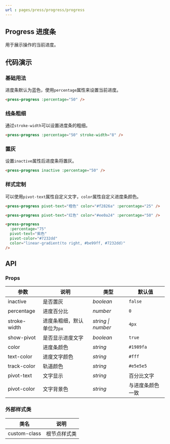 ```yaml
---
url : pages/press/progress/progress
---
```


## Progress 进度条

用于展示操作的当前进度。


## 代码演示

### 基础用法

进度条默认为蓝色，使用`percentage`属性来设置当前进度。

```html
<press-progress :percentage="50" />
```

### 线条粗细

通过`stroke-width`可以设置进度条的粗细。

```html
<press-progress :percentage="50" stroke-width="8" />
```

### 置灰

设置`inactive`属性后进度条将置灰。

```html
<press-progress inactive :percentage="50" />
```

### 样式定制

可以使用`pivot-text`属性自定义文字，`color`属性自定义进度条颜色。

```html
<press-progress pivot-text="橙色" color="#f2826a" :percentage="25" />

<press-progress pivot-text="红色" color="#ee0a24" :percentage="50" />

<press-progress
  :percentage="75"
  pivot-text="紫色"
  pivot-color="#7232dd"
  color="linear-gradient(to right, #be99ff, #7232dd)"
/>
```

## API

### Props

| 参数         | 说明                       | 类型               | 默认值           |
| ------------ | -------------------------- | ------------------ | ---------------- |
| inactive     | 是否置灰                   | _boolean_          | `false`          |
| percentage   | 进度百分比                 | _number_           | `0`              |
| stroke-width | 进度条粗细，默认单位为`px` | _string \| number_ | `4px`            |
| show-pivot   | 是否显示进度文字           | _boolean_          | `true`           |
| color        | 进度条颜色                 | _string_           | `#1989fa`        |
| text-color   | 进度文字颜色               | _string_           | `#fff`           |
| track-color  | 轨道颜色                   | _string_           | `#e5e5e5`        |
| pivot-text   | 文字显示                   | _string_           | 百分比文字       |
| pivot-color  | 文字背景色                 | _string_           | 与进度条颜色一致 |

### 外部样式类

| 类名         | 说明         |
| ------------ | ------------ |
| custom-class | 根节点样式类 |
